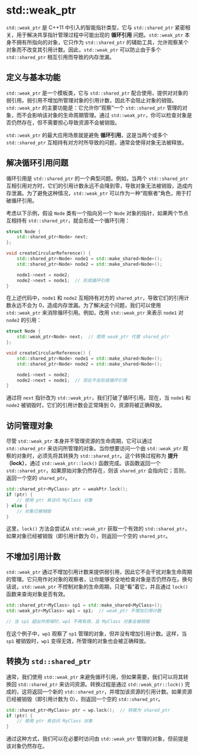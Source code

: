# std::weak\_ptr

`std::weak_ptr` 是 C++11 中引入的智能指针类型，它与 `std::shared_ptr` 紧密相关，用于解决共享指针管理过程中可能出现的 **循环引用** 问题。`std::weak_ptr` 本身不拥有所指向的对象，它只作为 `std::shared_ptr` 的辅助工具，允许观察某个对象而不改变其引用计数。因此，`std::weak_ptr` 可以防止由于多个 `std::shared_ptr` 相互引用而导致的内存泄漏。

## 定义与基本功能

`std::weak_ptr` 是一个模板类，它与 `std::shared_ptr` 配合使用，提供对对象的弱引用。弱引用不增加所管理对象的引用计数，因此不会阻止对象的销毁。`std::weak_ptr` 的主要功能是：它允许你“观察”一个 `std::shared_ptr` 管理的对象，而不会影响该对象的生命周期管理。通过 `std::weak_ptr`，你可以检查对象是否仍然存在，但不需要担心导致资源不会被销毁。

`std::weak_ptr` 的最大应用场景就是避免 **循环引用**，这是当两个或多个 `std::shared_ptr` 互相持有对方时所导致的问题，通常会使得对象无法被释放。

## 解决循环引用问题

循环引用是 `std::shared_ptr` 的一个典型问题。例如，当两个 `std::shared_ptr` 互相引用对方时，它们的引用计数永远不会降到零，导致对象无法被销毁，造成内存泄漏。为了避免这种情况，`std::weak_ptr` 可以作为一种“观察者”角色，用于打破循环引用。

考虑以下示例，假设 `Node` 类有一个指向另一个 `Node` 对象的指针，如果两个节点互相持有 `std::shared_ptr`，就会形成一个循环引用：

```cpp
struct Node {
    std::shared_ptr<Node> next;
};

void createCircularReference() {
    std::shared_ptr<Node> node1 = std::make_shared<Node>();
    std::shared_ptr<Node> node2 = std::make_shared<Node>();

    node1->next = node2;
    node2->next = node1;  // 形成循环引用
}
```

在上述代码中，`node1` 和 `node2` 互相持有对方的 `shared_ptr`，导致它们的引用计数永远不会为 0，造成内存泄漏。为了解决这个问题，我们可以使用 `std::weak_ptr` 来消除循环引用。例如，改用 `std::weak_ptr` 来表示 `node1` 对 `node2` 的引用：

```cpp
struct Node {
    std::weak_ptr<Node> next;  // 使用 weak_ptr 代替 shared_ptr
};

void createCircularReference() {
    std::shared_ptr<Node> node1 = std::make_shared<Node>();
    std::shared_ptr<Node> node2 = std::make_shared<Node>();

    node1->next = node2;
    node2->next = node1;  // 现在不会形成循环引用
}
```

通过将 `next` 指针改为 `std::weak_ptr`，我们打破了循环引用。现在，当 `node1` 和 `node2` 被销毁时，它们的引用计数会正常降到 0，资源将被正确释放。

## 访问管理对象

尽管 `std::weak_ptr` 本身并不管理资源的生命周期，它可以通过 `std::shared_ptr` 来访问所管理的对象。当你想要访问一个由 `std::weak_ptr` 观察的对象时，必须先将其转换为 `std::shared_ptr`。这个转换过程称为 **提升（lock）**，通过 `std::weak_ptr::lock()` 函数完成。该函数返回一个 `std::shared_ptr`，如果原始对象仍然存在，则该 `shared_ptr` 会指向它；否则，返回一个空的 `shared_ptr`。

```cpp
std::shared_ptr<MyClass> ptr = weakPtr.lock();
if (ptr) {
    // 使用 ptr 来访问 MyClass 对象
} else {
    // 对象已被销毁
}
```

这里，`lock()` 方法会尝试从 `std::weak_ptr` 获取一个有效的 `std::shared_ptr`，如果对象已经被销毁（即引用计数为 0），则返回一个空的 `shared_ptr`。

## 不增加引用计数

`std::weak_ptr` 通过不增加引用计数来提供弱引用，因此它不会干扰对象生命周期的管理。它只用作对对象的观察者，让你能够安全地检查对象是否仍然存在。换句话说，`std::weak_ptr` 不控制对象的生命周期，只是“看”着它，并且通过 `lock()` 函数来查询对象是否有效。

```cpp
std::shared_ptr<MyClass> sp1 = std::make_shared<MyClass>();
std::weak_ptr<MyClass> wp1 = sp1;  // weak_ptr 不增加引用计数

// 当 sp1 超出作用域时，wp1 不再有效，且 MyClass 对象会被销毁
```

在这个例子中，`wp1` 观察了 `sp1` 管理的对象，但并没有增加引用计数。这样，当 `sp1` 被销毁时，`wp1` 变得无效，所管理的对象也会被正确释放。

## 转换为 `std::shared_ptr`

通常，我们使用 `std::weak_ptr` 来避免循环引用，但如果需要，我们可以将其转换回 `std::shared_ptr` 来访问资源。转换过程是通过 `std::weak_ptr::lock()` 完成的，这将返回一个新的 `std::shared_ptr`，并增加该资源的引用计数。如果资源已经被销毁（即引用计数为 0），则返回一个空的 `std::shared_ptr`。

```cpp
std::shared_ptr<MyClass> ptr = wp.lock();  // 转换为 shared_ptr
if (ptr) {
    // 使用 ptr 来访问 MyClass 对象
}
```

通过这种方式，我们可以在必要时访问由 `std::weak_ptr` 管理的对象，但前提是该对象仍然存在。
